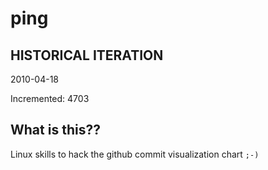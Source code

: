 # ping

## HISTORICAL ITERATION
2010-04-18

Incremented: 4703

## What is this?? 
Linux skills to hack the github commit visualization chart `;-)`
